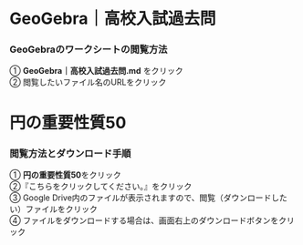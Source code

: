# GeoGebra｜高校入試過去問
### **GeoGebraのワークシートの閲覧方法**<br>
① **GeoGebra｜高校入試過去問.md** をクリック<br>
② 閲覧したいファイル名のURLをクリック<br>

# 円の重要性質50
### **閲覧方法とダウンロード手順**<br>
① **円の重要性質50**をクリック<br>
②『こちらをクリックしてください。』をクリック<br>
③ Google Drive内のファイルが表示されますので、閲覧（ダウンロードしたい）ファイルをクリック<br>
④ ファイルをダウンロードする場合は、画面右上のダウンロードボタンをクリック<br>

